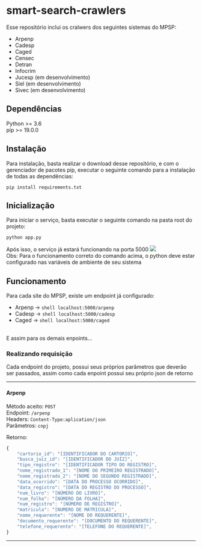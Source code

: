 # smart-search-crawlers

Esse repositório inclui os cralwers dos seguintes sistemas do MPSP:
 - Arpenp
 - Cadesp
 - Caged
 - Censec
 - Detran
 - Infocrim
 - Jucesp (em desenvolvimento)
 - Siel (em desenvolvimento)
 - Sivec (em desenvolvimento)
 
## Dependências
Python >= 3.6 <br>
pip >= 19.0.0

## Instalação
Para instalação, basta realizar o download desse repositório, e com o gerenciador de pacotes pip, executar o seguinte comando para a instalação de todas as dependências:
```shell
pip install requirements.txt
```
 
## Inicialização
Para iniciar o serviço, basta executar o seguinte comando na pasta root do projeto:
```shell
python app.py
```
Após isso, o serviço já estará funcionando na porta 5000
![](https://i.imgur.com/xwKKLIt.png)
<br>
Obs: Para o funcionamento correto do comando acima, o python deve estar configurado nas variáveis de ambiente de seu sistema

## Funcionamento
Para cada site do MPSP, existe um endpoint já configurado:
 - Arpenp -> ```shell localhost:5000/arpenp```
 - Cadesp -> ```shell localhost:5000/cadesp```
 - Caged -> ```shell localhost:5000/caged```
 <br> 
 E assim para os demais enpoints...
 
 ### Realizando requisição
Cada endpoint do projeto, possui seus próprios parâmetros que deverão ser passados, assim como cada enpoint possui seu próprio json de retorno

---

#### Arpenp
Método aceito: ```POST``` <br>
Endpoint: ```/arpenp``` <br>
Headers: ```Content-Type:aplication/json``` <br>
Parâmetros: ```cnpj``` <br>

Retorno:
```javascript
{
    "cartorio_id": "[IDENTIFICADOR DO CARTORIO]",
    "busca_juiz_id": "[IDENTIFICADOR DO JUÍZ]",
    "tipo_registro": "[IDENTIFICADOR TIPO DO REGISTRO]",
    "nome_registrado_1": "[NOME DO PRIMEIRO REGISTRADO]",
    "nome_registrado_2": "[NOME DO SEGUNDO REGISTRADO]",
    "data_ocorrido": "[DATA DO PROCESSO OCORRIDO]",
    "data_registro": "[DATA DO REGISTRO DO PROCESSO]",
    "num_livro": "[NÚMERO DO LIVRO]",
    "num_folha": "[NÚMERO DA FOLHA]",
    "num_registro": "[NÚMERO DE REGISTRO]",
    "matricula": "[NUMERO DE MATRICULA]",
    "nome_requerente": "[NOME DO REQUERENTE]",
    "documento_requerente": "[DOCUMENTO DO REQUERENTE]",
    "telefone_requerente": "[TELEFONE DO REQUERENTE]",
}
```

---

